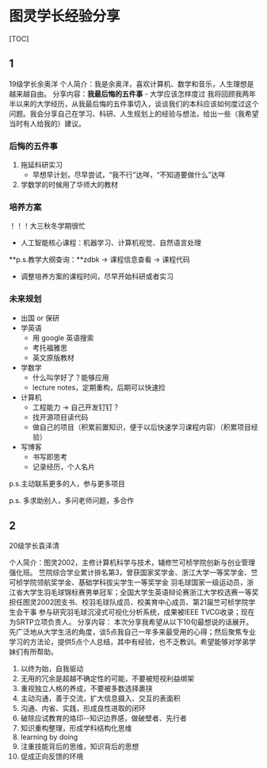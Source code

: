 # 图灵学长经验分享

[TOC]

## 1



19级学长余奥洋
个人简介：我是余奥洋，喜欢计算机、数学和音乐，人生理想是越来越自由。
分享内容：**我最后悔的五件事** - 大学应该怎样度过
我将回顾我两年半以来的大学经历，从我最后悔的五件事切入，谈谈我们的本科应该如何度过这个问题。我会分享自己在学习、科研、人生规划上的经验与想法，给出一些（我希望当时有人给我的）建议。

### 后悔的五件事

1. 拖延科研实习
    - 早想早计划，尽早尝试，“我不行”达咩，“不知道要做什么”达咩
2. 学数学的时候用了华师大的教材



### 培养方案

！！！大三秋冬学期很忙

- 人工智能核心课程：机器学习、计算机视觉、自然语言处理

**p.s.教学大纲查询：**zdbk -> 课程信息查看 -> 课程代码

- 调整培养方案的课程时间，尽早开始科研或者实习



### 未来规划

- 出国 or 保研
- 学英语
    - 用 google 英语搜索
    - 考托福雅思
    - 英文原版教材
- 学数学
    - 什么叫学好了？能够应用 
    - lecture notes，定期重构，后期可以快速捡
- 计算机
    - 工程能力 -> 自己开发钉钉？
    - 找开源项目读代码
    - 做自己的项目（积累前置知识，便于以后快速学习课程内容）（积累项目经验）
- 写博客
    - 书写即思考
    - 记录经历，个人名片

p.s.主动联系更多的人，参与更多项目

p.s. 多求助别人，多问老师问题，多合作



## 2



20级学长袁泽清

个人简介：图灵2002，主修计算机科学与技术，辅修竺可桢学院创新与创业管理强化班。
竺院综合学业累计排名第3，曾获国家奖学金、浙江大学一等奖学金、竺可桢学院领航奖学金、基础学科拔尖学生一等奖学金
羽毛球国家一级运动员，浙江省大学生羽毛球锦标赛男单冠军；全国大学生英语辩论赛浙江大学校选赛一等奖
担任图灵2002团支书、校羽毛球队成员、校美育中心成员、第21届竺可桢学院学生会干事
参与研究羽毛球沉浸式可视化分析系统，成果被IEEE TVCG收录；现在为SRTP立项负责人。
分享内容：
本次分享我希望从以下10句最想说的话展开。先广泛地从大学生活的角度，谈5点我自己一年多来最受用的心得；然后聚焦专业学习的方法论，提供5点个人总结，其中有经验，也不乏教训。希望能够对学弟学妹们有所帮助。

1. 以终为始，自我驱动
2. 无用的冗余是超越不确定性的可能，不要被短视利益绑架
3. 重视独立人格的养成，不要被多数选择裹挟
4. 主动沟通，善于交流，扩大信息摄入、交互的表面积
5. 沟通、内省、实践，形成良性进取的闭环
6. 破除应试教育的烙印--知识边界感，做破壁者、先行者
7. 知识重构整理，形成学科结构化思维
8. learning by doing
9. 注重技能背后的思维，知识背后的思想
10. 促成正向反馈的环境
